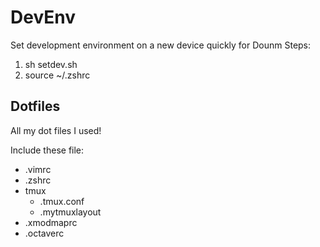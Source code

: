 # DevEnv
Set development environment on a new device quickly for Dounm
Steps:
1. sh setdev.sh
2. source ~/.zshrc

## Dotfiles
All my dot files I used!

Include these file:
- .vimrc
- .zshrc
- tmux
  - .tmux.conf
  - .mytmuxlayout
- .xmodmaprc
- .octaverc
